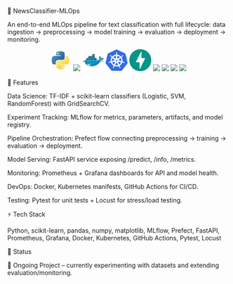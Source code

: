 🚀 NewsClassifier-MLOps

An end-to-end MLOps pipeline for text classification with full lifecycle:
data ingestion → preprocessing → model training → evaluation → deployment → monitoring.

<p align="center"> <img src="https://raw.githubusercontent.com/devicons/devicon/master/icons/python/python-original.svg" width="50" /> <img src="https://raw.githubusercontent.com/devicons/devicon/master/icons/scikit-learn/scikit-learn-original.svg" width="50" /> <img src="https://raw.githubusercontent.com/devicons/devicon/master/icons/docker/docker-original.svg" width="50" /> <img src="https://raw.githubusercontent.com/devicons/devicon/master/icons/kubernetes/kubernetes-plain.svg" width="50" /> <img src="https://raw.githubusercontent.com/devicons/devicon/master/icons/fastapi/fastapi-original.svg" width="50" /> <img src="https://mlflow.org/docs/latest/_static/MLflow-logo-final-black.png" width="100" /> <img src="https://prefect.io/images/prefect-logo-dark.svg" width="120" /> <img src="https://upload.wikimedia.org/wikipedia/commons/3/38/Prometheus_software_logo.svg" width="50" /> <img src="https://grafana.com/static/assets/img/fav32.png" width="40" /> </p>
🔑 Features

Data Science: TF-IDF + scikit-learn classifiers (Logistic, SVM, RandomForest) with GridSearchCV.

Experiment Tracking: MLflow for metrics, parameters, artifacts, and model registry.

Pipeline Orchestration: Prefect flow connecting preprocessing → training → evaluation → deployment.

Model Serving: FastAPI service exposing /predict, /info, /metrics.

Monitoring: Prometheus + Grafana dashboards for API and model health.

DevOps: Docker, Kubernetes manifests, GitHub Actions for CI/CD.

Testing: Pytest for unit tests + Locust for stress/load testing.

⚡ Tech Stack

Python, scikit-learn, pandas, numpy, matplotlib,
MLflow, Prefect, FastAPI, Prometheus, Grafana,
Docker, Kubernetes, GitHub Actions, Pytest, Locust

📌 Status

🔄 Ongoing Project – currently experimenting with datasets and extending evaluation/monitoring.